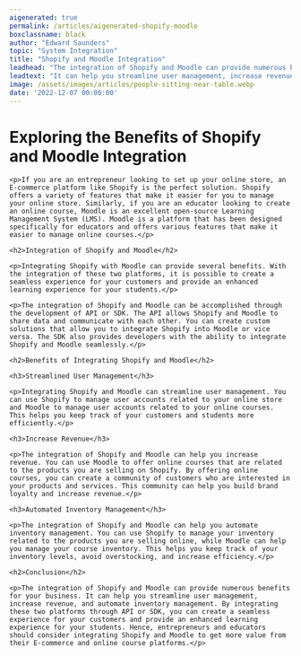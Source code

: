 ```yaml
---
aigenerated: true
permalink: /articles/aigenerated-shopify-moodle
boxclassname: black
author: "Edward Saunders"
topic: "System Integration"
title: "Shopify and Moodle Integration"
leadhead: "The integration of Shopify and Moodle can provide numerous benefits for your business"
leadtext: "It can help you streamline user management, increase revenue, and automate inventory management. By integrating these two platforms through API or SDK, you can create a seamless experience for your customers and provide an enhanced learning experience for your students. Hence, entrepreneurs and educators should consider integrating Shopify and Moodle to get more value from their E-commerce and online course platforms."
image: /assets/images/articles/people-sitting-near-table.webp
date: '2022-12-07 00:00:00'
---
```

<div class="arttext">
	<h1>Exploring the Benefits of Shopify and Moodle Integration</h1>

	<p>If you are an entrepreneur looking to set up your online store, an E-commerce platform like Shopify is the perfect solution. Shopify offers a variety of features that make it easier for you to manage your online store. Similarly, if you are an educator looking to create an online course, Moodle is an excellent open-source Learning Management System (LMS). Moodle is a platform that has been designed specifically for educators and offers various features that make it easier to manage online courses.</p>

	<h2>Integration of Shopify and Moodle</h2>

	<p>Integrating Shopify with Moodle can provide several benefits. With the integration of these two platforms, it is possible to create a seamless experience for your customers and provide an enhanced learning experience for your students.</p>

	<p>The integration of Shopify and Moodle can be accomplished through the development of API or SDK. The API allows Shopify and Moodle to share data and communicate with each other. You can create custom solutions that allow you to integrate Shopify into Moodle or vice versa. The SDK also provides developers with the ability to integrate Shopify and Moodle seamlessly.</p>

	<h2>Benefits of Integrating Shopify and Moodle</h2>

	<h3>Streamlined User Management</h3>

	<p>Integrating Shopify and Moodle can streamline user management. You can use Shopify to manage user accounts related to your online store and Moodle to manage user accounts related to your online courses. This helps you keep track of your customers and students more efficiently.</p>

	<h3>Increase Revenue</h3>

	<p>The integration of Shopify and Moodle can help you increase revenue. You can use Moodle to offer online courses that are related to the products you are selling on Shopify. By offering online courses, you can create a community of customers who are interested in your products and services. This community can help you build brand loyalty and increase revenue.</p>

	<h3>Automated Inventory Management</h3>

	<p>The integration of Shopify and Moodle can help you automate inventory management. You can use Shopify to manage your inventory related to the products you are selling online, while Moodle can help you manage your course inventory. This helps you keep track of your inventory levels, avoid overstocking, and increase efficiency.</p>

	<h2>Conclusion</h2>

	<p>The integration of Shopify and Moodle can provide numerous benefits for your business. It can help you streamline user management, increase revenue, and automate inventory management. By integrating these two platforms through API or SDK, you can create a seamless experience for your customers and provide an enhanced learning experience for your students. Hence, entrepreneurs and educators should consider integrating Shopify and Moodle to get more value from their E-commerce and online course platforms.</p>

</div>